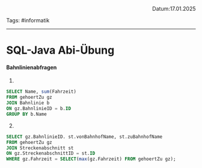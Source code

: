 <p align="right">Datum:17.01.2025</p>

Tags: #informatik 

---

# SQL-Java Abi-Übung

#### Bahnlinienabfragen
1. 
```sql
SELECT Name, sum(Fahrzeit)
FROM gehoertZu gz
JOIN Bahnlinie b
ON gz.BahnlinieID = b.ID
GROUP BY b.Name
``` 
2.
```sql
SELECT gz.BahnlinieID. st.vonBahnhofName, st.zuBahnhofName
FROM gehoertZu gz
JOIN Streckenabschnitt st
ON gz.StreckenabschnittID = st.ID
WHERE gz.Fahrzeit = SELECT(max(gz.Fahrzeit) FROM gehoertZu gz);

``` 